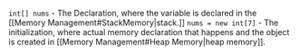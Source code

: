 `int[] nums` - The Declaration, where the variable is declared in the [[Memory Management#StackMemory|stack.]]
`nums = new int[7]` - The initialization, where actual memory declaration that happens and the object is created in [[Memory Management#Heap Memory|heap memory]].